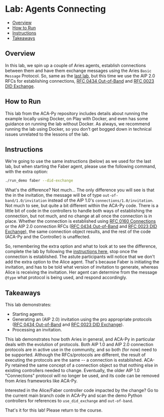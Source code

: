 # Lab: Agents Connecting<!-- omit in toc -->

- [Overview](#overview)
- [How to Run](#how-to-run)
- [Instructions](#instructions)
- [Takeaways](#takeaways)

## Overview

In this lab, we spin up a couple of Aries agents, establish connections between them and have them exchange messages using the Aries `Basic Message` Protocol. So, same as the [last lab](agentsConnecting.md), but this time we use the AIP 2.0 RFCs for establishing connections,
[RFC 0434 Out-of-Band](https://github.com/hyperledger/aries-rfcs/tree/main/features/0434-outofband) and [RFC 0023 DID Exchange](https://github.com/hyperledger/aries-rfcs/tree/main/features/0023-did-exchange).

## How to Run

This lab from the ACA-Py repository includes details about running the example locally using Docker, on Play with Docker, and even has some guidance on running the lab without Docker. As always, we recommend running the lab using Docker, so you don’t get bogged down in technical issues unrelated to the lessons of the lab.

## Instructions

We're going to use the same instructions (below) as we used for the last lab, but when starting the Faber agent, please use the following command, with the extra option:

```bash
./run_demo faber --did-exchange

```

What's the difference? Not much... The only difference you will see is that the in the invitation, the message will be of type `out-of-band/1.0/invitation` instead of the AIP 1.0's `connections/1.0/invitation`. Not much to see, but quite a bit different within the ACA-Py code. There is a little
bit of code in the controllers to handle both ways of establishing the connection, but not much, and no change at all once the connection is in place. Whether the connection is established using [RFC 0160 Connections](https://github.com/hyperledger/aries-rfcs/tree/main/features/0160-Connections) or the AIP 2.0 connection RFCs ([RFC 0434 Out-of-Band](https://github.com/hyperledger/aries-rfcs/tree/main/features/0434-outofband) and [RFC 0023 DID Exchange](https://github.com/hyperledger/aries-rfcs/tree/main/features/0023-did-exchange)), the same connection object results, and the rest of the code (ACA-Py and the Controller) is unaffected.

So, remembering the extra option and what to look at to see the difference, complete the lab by following the [instructions here](https://github.com/hyperledger/aries-cloudagent-python/tree/master/demo#the-alicefaber-python-demo), stop once the connection is established. The astute participants will notice that we don't add the extra option to the Alice agent. That's because Faber is initiating the invitation, and has
to be told what version of invitation to generate, whereas Alice is receiving the invitation. Her agent can determine from the message `@type` what
protocol is being used, and respond accordingly.

<!----- ## Navigating the Code

Now let’s take a look at the controller code. We’ll cover here the important parts of the controllers starting up, connecting and sending text messages. In a later lab, we’ll complete the demo through issuing and proving verifiable credentials and cover those parts of the controller code. Since we aren’t dealing with verifiable credentials in this part of the code walk through, little of what is covered here relates to Indy or an Indy ledger.

Note that the links to specific lines in the code go to a specific version (commit) of the file in GitHub that may not be the latest. As such, the line numbers in GitHub may be slightly different than what is on your system (the latest version).

- Alice agent code is in the repo file [demo/runners/alice.py](https://github.com/hyperledger/aries-cloudagent-python/blob/master/demo/runners/alice.py)
- Faber agent code is in the file [demo/runners/faber.py](https://github.com/hyperledger/aries-cloudagent-python/blob/master/demo/runners/faber.py)
- Both Alice and Faber are instances of [demo/runners/support/agent.py](https://github.com/hyperledger/aries-cloudagent-python/tree/master/demo/runners/support/agent.py)

### Faber Controller

#### Agent Startup

- The [“main” function](https://github.com/hyperledger/aries-cloudagent-python/blob/ab8097d199ae07a31459509eec007451483526e3/demo/runners/faber.py#L117) to start the controller and agent.
  - “genesis = await …” get the genesis file for the reading/writing to the ledger.
  - “agent = FaberAgent …” start an agent instance.
    - Call to the (parent) [controller class](https://github.com/hyperledger/aries-cloudagent-python/blob/ab8097d199ae07a31459509eec007451483526e3/demo/runners/faber.py#L31) to initialize the controller.
    - Note the specific details about Faber (e.g. port numbers) and the extra ACA-Py startup parameters just for Faber.
  - “await agent.listen_webhooks …” setup for receiving events from ACA-Py.
    - Parent [method](https://github.com/hyperledger/aries-cloudagent-python/blob/ab8097d199ae07a31459509eec007451483526e3/demo/runners/support/agent.py#L307) that initializes webhooks and route handlers.
      - Note below the functions for receiving and handling webhooks from ACA-Py. These functions are called when an event happens in ACA-Py that the controller needs to know about.
      - Also just below that are the admin calls (request, GET and POST) for the controller to invoke the ACA-Py endpoints.
  - “await agent.start_process … “ call to startup the ACA-Py instance process.
    - Parent [method](https://github.com/hyperledger/aries-cloudagent-python/blob/ab8097d199ae07a31459509eec007451483526e3/demo/runners/support/agent.py#L269) that starts the ACA-Py instance sub-process.
      - The ACA-Py process is separate from the controller process.
    - “agent_args = …” prepare ACA-Py startup arguments.
      - [Function](https://github.com/hyperledger/aries-cloudagent-python/blob/ab8097d199ae07a31459509eec007451483526e3/demo/runners/support/agent.py#L160) that gathers all the ACA-Py arguments to use, defaults, specific ports, URLs, wallet (storage info), optional demo arguments and controller-specific arguments. So many!!!
      - Recall our earlier look at all of the possible ACA-Py startup arguments as you look at how many we are using in this example.
- The [method in the agent class](https://github.com/hyperledger/aries-cloudagent-python/blob/ab8097d199ae07a31459509eec007451483526e3/demo/runners/support/agent.py#L75) to initialize the controller instance.
  - Like ACA-Py, many parameters may be passed in to control specific behavior. As seen above, Faber only specifies a handful of those parameters.
  - “self.ident = …“ defaulting of parameters as needed.
  - “if RUN_MODE …” is special handling to support running on “[Play with Docker](https://labs.play-with-docker.com/)”.
  - “self.storage_type = …” specify the type and details of the agent storage to be used.
    - The demo supports (with appropriate configuration) the use of SQLite (default) or PostgreSQL Indy agent storage.
    - Although still part of the indy-sdk, agent storage will soon be moved from Indy to Aries, as there is not an Indy (DID ledger, credential exchange) element to agent storage.

#### Connection Invitation Creation

- [Generate](https://github.com/hyperledger/aries-cloudagent-python/blob/ab8097d199ae07a31459509eec007451483526e3/demo/runners/faber.py#L159) an invitation that Alice can use to connect.
  - “connection = await …” call to ACA-Py to create an invitation.
  - “await agent.detect_connection …” wait a response to the invitation.

#### User input Processing

- [Main loop](https://github.com/hyperledger/aries-cloudagent-python/blob/ab8097d199ae07a31459509eec007451483526e3/demo/runners/faber.py#L175) for processing command line input from the user.

#### Send a Basic Message

- The user [chose Option 3](https://github.com/hyperledger/aries-cloudagent-python/blob/ab8097d199ae07a31459509eec007451483526e3/demo/runners/faber.py#L246), send a message.
  - Prompt for the message.
  - “await agent.admin_POST …” invoke ACA-Py to start an instance of the Basic Message protocol ([RFC 0095](https://github.com/hyperledger/aries-rfcs/tree/master/features/0095-basic-message)).

### Alice Controller

#### Agent Startup

The startup of the Alice controller is almost the same as Faber, so we’ll leave the review of that part of the code as an exercise for the reader. Much of the differences between the two in the areas that relate to the handling of verifiable credentials, which we cover in a later exercise.

#### Accept Invitation

- [Prompt for and receive the text invitation](https://github.com/hyperledger/aries-cloudagent-python/blob/ab8097d199ae07a31459509eec007451483526e3/demo/runners/alice.py#L167), as pasted in by the user.
  - “try … url = …“ first try at parsing the invitation text.
    - The controller allows flexibility in what the user pastes in. It could be a URL with a base64 invitation as a query parameter, only the base64 query parameter, or the already decoded JSON of the invitation.
    - Or it might be an improperly constructed invitation and so not a valid invitation at all.
  - “connection = await …” invokes the ACA-Py endpoint for processing a received invitation.
    - Since the “--auto-accept-invites” ACA-Py startup parameter is used, the controller just has to wait for the ACA-Py instance to complete the connection handling here: “await agent.detect_connection …”

#### User input Processing

- **[Main loop](https://github.com/hyperledger/aries-cloudagent-python/blob/ab8097d199ae07a31459509eec007451483526e3/demo/runners/alice.py#L232)** for processing command line input from the user.

#### Send a Basic Message

- The user [chose Option 3](https://github.com/hyperledger/aries-cloudagent-python/blob/ab8097d199ae07a31459509eec007451483526e3/demo/runners/alice.py#L237), send a message.
  - Prompt for the message.
  - “await agent.admin_POST …” invoke ACA-Py to start an instance of the Basic Message protocol ([RFC 0095](https://github.com/hyperledger/aries-rfcs/tree/master/features/0095-basic-message)).

While we won’t go into detail here about the internals of ACA-Py (since developers that write controllers don’t need to do that), for the curious, here are the links to the ACA-Py code for the [connections](https://github.com/hyperledger/aries-cloudagent-python/tree/master/aries_cloudagent/protocols/connections) and [basic message](https://github.com/hyperledger/aries-cloudagent-python/tree/master/aries_cloudagent/protocols/basicmessage) protocol handlers.

---->

## Takeaways

This lab demonstrates:

- Starting agents.
- Generating an (AIP 2.0) invitation using the pro appropriate protocols ([RFC 0434 Out-of-Band](https://github.com/hyperledger/aries-rfcs/tree/main/features/0434-outofband) and [RFC 0023 DID Exchange](https://github.com/hyperledger/aries-rfcs/tree/main/features/0023-did-exchange)).
- Processing an invitation.

This lab demonstrates how both Aries in general, and ACA-Py in particular deals with the evolution of protocols. Both AIP 1.0 and AIP 2.0 connection protocols are in active use in the community, and so both (for now) need to be supported. Although the RFCs/protocols are
different, the result of executing the protocols are the same -- a connection is established. ACA-Py retained the same
concept of a connection object so that nothing else in existing controllers needed to change. Eventually, the older AIP 1.0 "Connections"
protocol will no longer be used, and its code can be removed from Aries frameworks like ACA-Py.

Interested in the Alice/Faber controller code impacted by the change? Go to the current main branch code in ACA-Py and scan the demo Python controllers for references to `use_did_exchange` and `out-of-band`.

That's it for this lab! Please return to the course.
